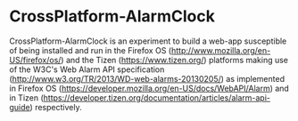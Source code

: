 CrossPlatform-AlarmClock
========================

CrossPlatform-AlarmClock is an experiment to build a web-app susceptible of
being installed and run in the Firefox OS (http://www.mozilla.org/en-US/firefox/os/)
and the Tizen (https://www.tizen.org/) platforms making use of the W3C's Web Alarm
API specification (http://www.w3.org/TR/2013/WD-web-alarms-20130205/) as
implemented in Firefox OS (https://developer.mozilla.org/en-US/docs/WebAPI/Alarm)
and in Tizen (https://developer.tizen.org/documentation/articles/alarm-api-guide)
respectively.
